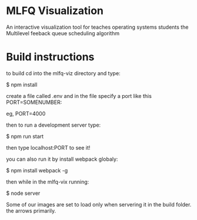 # MLFQ Visualization

An interactive visualization tool for teaches operating systems students the Multilevel feeback queue scheduling algorithm


# Build instructions

to build cd into the mlfq-viz directory and type:

$ npm install

create a file called .env 
and in the file specify a port like this PORT=SOMENUMBER:

eg, PORT=4000



then to run a development server type:

$ npm run start



then type localhost:PORT to see it!


you can also run it by install webpack globaly:

$ npm install webpack -g



then while in the mlfq-vix running:

$ node server



Some of our images are set to load only when servering it in the build folder.
the arrows primarily.
